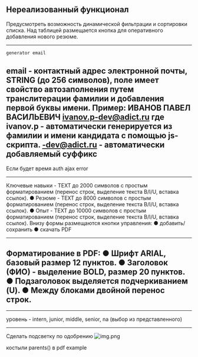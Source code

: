 




Нереализованный функционал
--------------------
Предусмотреть возможность динамической фильтрации и сортировки списка.
Над таблицей размещается кнопка для оперативного добавления нового
резюме.

--------------------
    generator email
email - контактный адрес электронной почты, STRING (до 256 символов),
поле имеет свойство автозаполнения путем транслитерации фамилии и
добавления первой буквы имени. Пример:
ИВАНОВ ПАВЕЛ ВАСИЛЬЕВИЧ
ivanov.p-dev@adict.ru
где ivanov.p - автоматически генерируется из фамилии и имени
кандидата с помощью js-скрипта.
-dev@adict.ru - автоматически добавляемый суффикс
-------------------
Если будет время
    auth
    ajax  error

---------------------------------------

Ключевые навыки - TEXT до 2000 символов с простым
форматированием (перенос строк, выделение текста B/I/U, вставка
ссылок).
● Резюме - TEXT до 8000 символов с простым форматированием (перенос
строк, выделение текста B/I/U, вставка ссылок).
● Опыт - TEXT до 10000 символов с простым форматированием (перенос
строк, выделение текста B/I/U, вставка ссылок).
Внизу формы размещаются кнопки управления:
● добавить/сохранить
● скачать PDF


----------------
Форматирование в PDF:
● Шрифт ARIAL, базовый размер 12 пунктов.
● Заголовок (ФИО) - выделение BOLD, размер 20 пунктов.
● Подзаголовок выделяется подчеркиванием (U).
● Между блоками двойной перенос строк.
-------------------------








-------------------------

уровень - intern, junior, middle, senior, na (выбор из представленного)

---------------------









Сделать подсветку по одобрению
![img.png](img.png)




костыли
parents() в pdf example

